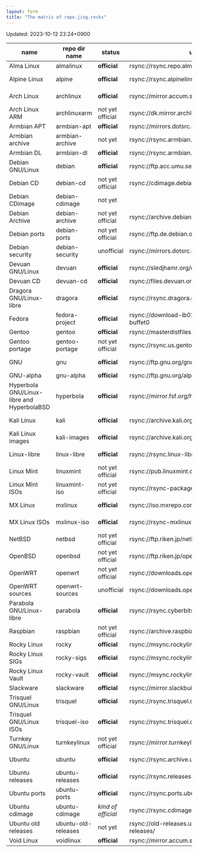 ```yaml
---
layout: form
title: "The matrix of repo.jing.rocks"
---
```

Updated: 2023-10-12 23:24+0900

| name                                       | repo dir name       | status             | upstream                                               | sync frequency | health monitor                                                           | mirror list                                                             |
|--------------------------------------------|---------------------|--------------------|--------------------------------------------------------|----------------|--------------------------------------------------------------------------|-------------------------------------------------------------------------|
| Alma Linux                                 | almalinux           | **official**       | rsync://rsync.repo.almalinux.org/almalinux/            | every 2 hr     |                                                                          | https://mirrors.almalinux.org                                           |
| Alpine Linux                               | alpine              | **official**       | rsync://rsync.alpinelinux.org/alpine                   | every 20 min   |                                                                          | https://mirrors.alpinelinux.org/                                        |
| Arch Linux                                 | archlinux           | **official**       | rsync://mirror.accum.se/mirror/archlinux/              | every 10 min   | https://archlinux.org/mirrors/jing.rocks/                                | https://archlinux.org/mirrors/                                          |
| Arch Linux ARM                             | archlinuxarm        | not yet official   | rsync://dk.mirror.archlinuxarm.org/archlinuxarm/       | every 6 hr     |                                                                          | https://www.archlinuxarm.org/about/mirrors                              |
| Armbian APT                                | armbian-apt         | **official**       | rsync://mirrors.dotsrc.org/armbian-apt                 | every 4 hr     |                                                                          | https://github.com/armbian/mirror                                       |
| Armbian archive                            | armbian-archive     | not yet            | rsync://rsync.armbian.com/archive                      |                |                                                                          | https://github.com/armbian/mirror                                       |
| Armbian DL                                 | armbian-dl          | **official**       | rsync://rsync.armbian.com/dl                           | every 4 hr     |                                                                          | https://github.com/armbian/mirror                                       |
| Debian GNU/Linux                           | debian              | **official**       | rsync://ftp.acc.umu.se/debian                          | every 20 min   | https://mirror-master.debian.org/status/mirror-info/repo.jing.rocks.html | https://www.debian.org/mirror/list                                      |
| Debian CD                                  | debian-cd           | not yet official   | rsync://cdimage.debian.org/debian-cd                   | push           |                                                                          | https://www.debian.org/CD/http-ftp/#mirrors                             |
| Debian CDimage                             | debian-cdimage      | not yet            |                                                        |                |                                                                          |                                                                         |
| Debian Archive                             | debian-archive      | not yet official   | rsync://archive.debian.org/debian-archive/             | every 12 hr    |                                                                          | https://www.debian.org/distrib/archive                                  |
| Debian ports                               | debian-ports        | not yet official   | rsync://ftp.de.debian.org/debian-ports/                | every 6 hr     |                                                                          | https://www.ports.debian.org/mirrors                                    |
| Debian security                            | debian-security     | unofficial         | rsync://mirrors.dotsrc.org/debian-security/            | every 2 hr     |                                                                          |                                                                         |
| Devuan GNU/Linux                           | devuan              | **official**       | rsync://sledjhamr.org/devuan                           | every 30 min   | https://sledjhamr.org/apt-panopticon/results/Report-web.html             | https://repo.jing.rocks/devuan/mirror_list.txt                          |
| Devuan CD                                  | devuan-cd           | **official**       | rsync://files.devuan.org/devuan/                       | every 6 hr     |                                                                          | https://www.devuan.org/get-devuan                                       |
| Dragora GNU/Linux-libre                    | dragora             | **official**       | rsync://rsync.dragora.org/dragora                      | every 12 hr    |                                                                          | https://www.dragora.org/en/mirrors.html                                 |
| Fedora                                     | fedora-project      | **official**       | rsync://download-ib01.fedoraproject.org/fedora-buffet0 | every 10 min   |                                                                          | https://admin.fedoraproject.org/mirrormanager/mirrors                   |
| Gentoo                                     | gentoo              | **official**       | rsync://masterdistfiles.gentoo.org/gentoo              | every 4 hr     |                                                                          | https://www.gentoo.org/downloads/mirrors/                               |
| Gentoo portage                             | gentoo-portage      | not yet official   | rsync://rsync.us.gentoo.org/gentoo-portage             | every 30 min   |                                                                          | https://www.gentoo.org/support/rsync-mirrors/                           |
| GNU                                        | gnu                 | **official**       | rsync://ftp.gnu.org/gnu/                               | every 11 hr    | https://download.savannah.gnu.org/mirmon/allgnu/                         | https://www.gnu.org/prep/ftp.en.html                                    |
| GNU-alpha                                  | gnu-alpha           | **official**       | rsync://ftp.gnu.org/alpha/                             | every day      |                                                                          | https://www.gnu.org/prep/ftp.en.html                                    |
| Hyperbola GNU/Linux-libre and HyperbolaBSD | hyperbola           | **official**       | rsync://mirror.fsf.org/hyperbola                       | every 12 hr    | https://www.hyperbola.info/mirrors/repo.jing.rocks/                      | https://www.hyperbola.info/mirrors/                                     |
| Kali Linux                                 | kali                | **official**       | rsync://archive.kali.org/kali                          | push           | https://mirror-traces.kali.org/mirror-info/repo.jing.rocks.html          | https://mirror-traces.kali.org/                                         |
| Kali Linux images                          | kali-images         | **official**       | rsync://archive.kali.org/kali-images                   | every 12 hr    | https://mirror-traces.kali.org/mirror-info/repo.jing.rocks.html          | https://cdimage.kali.org/README.mirrorlist                              |
| Linux-libre                                | linux-libre         | **official**       | rsync://rsync.linux-libre.fsfla.org/linux-libre/       | every 12 hr    |                                                                          | https://www.fsfla.org/ikiwiki/selibre/linux-libre/index.en.html#mirrors |
| Linux Mint                                 | linuxmint           | not yet official   | rsync://pub.linuxmint.com/pub                          | every 8 hr     |                                                                          | https://linuxmint.com/mirrors.php                                       |
| Linux Mint ISOs                            | linuxmint-iso       | not yet official   | rsync://rsync-packages.linuxmint.com/packages          | every 12 hr    |                                                                          | https://linuxmint.com/mirrors.php                                       |
| MX Linux                                   | mxlinux             | **official**       | rsync://iso.mxrepo.com/workspace                       | every 12 hr    |                                                                          | http://rsync-mxlinux.org/mirmon/packages.html                           |
| MX Linux ISOs                              | mxlinux-iso         | **official**       | rsync://rsync-mxlinux.org/MX-Linux                     | every 12 hr    |                                                                          | http://rsync-mxlinux.org/mirmon/                                        |
| NetBSD                                     | netbsd              | not yet official   | rsync://ftp.riken.jp/netbsd/                           | every 1 hr     |                                                                          | http://www.netbsd.org/mirrors/                                          |
| OpenBSD                                    | openbsd             | not yet official   | rsync://ftp.riken.jp/openbsd/                          | every 1 hr     |                                                                          | https://www.openbsd.org/ftp.html                                        |
| OpenWRT                                    | openwrt             | not yet official   | rsync://downloads.openwrt.org/downloads                | every 24 hr    |                                                                          | https://openwrt.org/downloads#mirrors                                   |
| OpenWRT sources                            | openwrt-sources     | unofficial         | rsync://downloads.openwrt.org/sources                  | every 24 hr    |                                                                          |                                                                         |
| Parabola GNU/Linux-libre                   | parabola            | **official**       | rsync://rsync.cyberbits.eu/parabola                    | every 20 min   | https://www.parabola.nu/mirrors/jing.rocks                               | https://www.parabola.nu/mirrors/                                        |
| Raspbian                                   | raspbian            | not yet official   | rsync://archive.raspbian.org/archive                   | every 4 hr     |                                                                          | https://www.raspbian.org/RaspbianMirrors                                |
| Rocky Linux                                | rocky               | **official**       | rsync://msync.rockylinux.org/rocky/mirror/pub/rocky    | every 2 hr     |                                                                          | https://mirrors.rockylinux.org/mirrormanager/mirrors                    |
| Rocky Linux SIGs                           | rocky-sigs          | **official**       | rsync://msync.rockylinux.org/rocky-sigs/               | every 2 hr     |                                                                          | https://mirrors.rockylinux.org/mirrormanager/mirrors                    |
| Rocky Linux Vault                          | rocky-vault         | **official**       | rsync://msync.rockylinux.org/rocky-vault/              | every 8 hr     |                                                                          | https://mirrors.rockylinux.org/mirrormanager/mirrors                    |
| Slackware                                  | slackware           | **official**       | rsync://mirror.slackbuilds.org/slackware/              | every 8 hr     |                                                                          | https://mirrors.slackware.com/mirrorlist/                               |
| Trisquel GNU/Linux                         | trisquel            | **official**       | rsync://rsync.trisquel.org/trisquel.packages/          | every 2 hr     |                                                                          | https://trisquel.info/en/wiki/mirroring-trisquel                        |
| Trisquel GNU/Linux ISOs                    | trisquel-iso        | **official**       | rsync://rsync.trisquel.org/trisquel.iso/               | every 6 hr     |                                                                          | https://trisquel.info/en/wiki/mirroring-trisquel                        |
| Turnkey GNU/Linux                          | turnkeylinux        | not yet official   | rsync://mirror.turnkeylinux.org/turnkeylinux/          | every 1 hr     |                                                                          | https://www.turnkeylinux.org/mirrors                                    |
| Ubuntu                                     | ubuntu              | **official**       | rsync://rsync.archive.ubuntu.com/ubuntu                | every 6 hr     | https://launchpad.net/ubuntu/+mirror/repo.jing.rocks-archive             | https://launchpad.net/ubuntu/+archivemirrors                            |
| Ubuntu releases                            | ubuntu-releases     | **official**       | rsync://rsync.releases.ubuntu.com/releases             | every 4 hr     | https://launchpad.net/ubuntu/+mirror/repo.jing.rocks-ubuntu-releases     | https://launchpad.net/ubuntu/+cdmirrors                                 |
| Ubuntu ports                               | ubuntu-ports        | **official**       | rsync://rsync.ports.ubuntu.com/ubuntu-ports            | every 6 hr     | https://launchpad.net/ubuntu/+mirror/repo.jing.rocks-ubuntu-ports        | https://launchpad.net/ubuntu/+archivemirrors                            |
| Ubuntu cdimage                             | ubuntu-cdimage      | *kind of official* | rsync://rsync.cdimage.ubuntu.com/cdimage               | every day      | https://launchpad.net/ubuntu/+mirror/repo.jing.rocks-ubuntu-cdimage      |                                                                         |
| Ubuntu old releases                        | ubuntu-old-releases | not yet            | rsync://old-releases.ubuntu.com/ubuntu-old-releases/   | every week     |                                                                          |                                                                         |
| Void Linux                                 | voidlinux           | **official**       | rsync://mirror.accum.se/mirror/voidlinux/              | every 2 hr     |                                                                          | https://docs.voidlinux.org/xbps/repositories/mirrors/index.html         |
